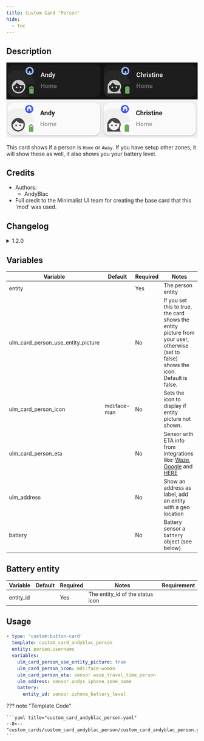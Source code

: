 ```yaml
---
title: Custom Card "Person"
hide:
  - toc
---
```

<!-- markdownlint-disable MD046 -->

## Description

![example-image-light](../../assets/img/custom_card_andyblac_person/custom_card_andyblac_person_light.png)
![example-image-dark](../../assets/img/custom_card_andyblac_person/custom_card_andyblac_person_dark.png)

This card shows if a person is `Home` or `Away`. If you have setup other zones, it will show these as well, it also shows you your battery level.

## Credits

- Authors:
    - AndyBlac
- Full credit to the Minimalist UI team for creating the base card that this 'mod' was used.

## Changelog

<details>
<summary>1.2.0</summary>
Initial release
</details>

## Variables

| Variable | Default | Required         | Notes             |
|----------|---------|------------------|-------------------|
| entity     |         | Yes | The person entity |
| ulm_card_person_use_entity_picture |       | No | If you set this to true, the card shows the entity picture from your user, otherwise (set to false) shows the icon. Default is false. |
| ulm_card_person_icon | mdi:face-man | No | Sets the icon to display if entity picture not shown. |
| ulm_card_person_eta     |         | No | Sensor with ETA info from integrations like: [Waze](https://www.home-assistant.io/integrations/waze_travel_time/), [Google](https://www.home-assistant.io/integrations/google_travel_time/) and [HERE](https://www.home-assistant.io/integrations/here_travel_time/) |
| ulm_address     |         | No | Show an address as label, add an entity with a geo location |
| battery     |         | No | Battery sensor a `battery` object (see below) |

## Battery entity

| Variable                               | Default         | Required         | Notes          | Requirement |
|----------------------------------------|-----------------|------------------|----------------|-------------|
| entity_id                              |                 | Yes | The entity_id of the status icon | |

## Usage

```yaml
- type: 'custom:button-card'
  template: custom_card_andyblac_person
  entity: person.username
  variables:
    ulm_card_person_use_entity_picture: true
    ulm_card_person_icon: mdi:face-woman
    ulm_card_person_eta: sensor.waze_travel_time_person
    ulm_address: sensor.andys_iphone_zone_name
    battery:
      entity_id: sensor.iphone_battery_level
```

??? note "Template Code"

    ```yaml title="custom_card_andyblac_person.yaml"
    --8<-- "custom_cards/custom_card_andyblac_person/custom_card_andyblac_person.yaml"
    ```

